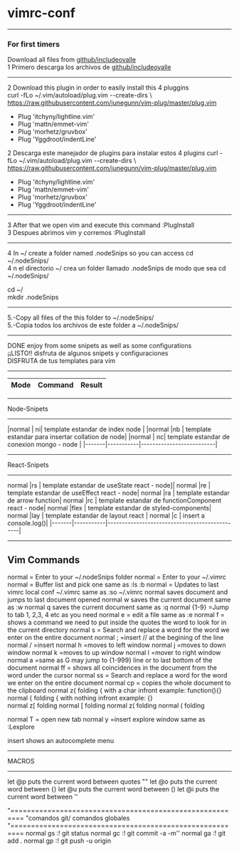 # vimrc-conf<br>
---
### For first timers
 Download all files from [github/includeovalle](https://github.com/includeovalle/vimrc-conf.git) <br>
1 Primero descarga los archivos de [github/includeovalle](https://github.com/includeovalle/vimrc-conf.git)<br>

---

2 Download this plugin in order to easily install this 4 pluggins<br>
  curl -fLo ~/.vim/autoload/plug.vim --create-dirs \ https://raw.githubusercontent.com/junegunn/vim-plug/master/plug.vim <br>

* Plug 'itchyny/lightline.vim'
* Plug 'mattn/emmet-vim'
* Plug 'morhetz/gruvbox'
* Plug 'Yggdroot/indentLine'

2 Descarga  este manejador de plugins para instalar estos 4 plugins
        curl -fLo ~/.vim/autoload/plug.vim --create-dirs \ https://raw.githubusercontent.com/junegunn/vim-plug/master/plug.vim
* Plug 'itchyny/lightline.vim' 
* Plug 'mattn/emmet-vim' 
* Plug 'morhetz/gruvbox' 
* Plug 'Yggdroot/indentLine' 

---

3 After that we open vim and execute this command :PlugInstall<br>
3 Despues abrimos vim y corremos :PlugInstall<br>

---

4 In ~/ create a folder named .nodeSnips so you can access cd ~/.nodeSnips/<br>
4 n el directorio ~/ crea un folder llamado .nodeSnips de modo que sea cd ~/.nodeSnips/<br>

cd ~/<br>
mkdir .nodeSnips<br>

---
5.-Copy all files of the this folder to ~/.nodeSnips/<br>
5.-Copia todos los archivos de este folder a ~/.nodeSnips/<br>

---
DONE enjoy from some snipets as well as some configurations<br>
¡¡LISTO!! disfruta de algunos snipets y configuraciones<br>
DISFRUTA de tus templates para vim <br>

---

|Mode  | Command | Result |
|------|---------|--------|

---
Node-Snipets<br>

---

|normal | <leader>ni| template estandar de index node |
|normal |<leader>nb | template estandar para insertar collation de node|
|normal | <leader>nc| template estandar de conexion mongo - node     |
|-------|-----------|--------------------------|

---
React-Snipets

---

normal  |<leader>rs | template estandar de useState react - node]|
normal  |<leader>re | template estandar de useEffect react - node|
normal  |<leader>ra | template estandar de arrow function|
normal  |<leader>rc | template estandar de functionComponent react - node|
normal  |<leader>flex | template estandar de styled-components|
normal  |<leader>lay | template estandar de layout react |
normal  |<leader>c | insert a console.log()|
|-------|-----------|-----------------------------------------------|

---

Vim Commands
---

normal  <F1> = Enter to your ~/.nodeSnips folder
normal  <F2> = Enter to your ~/.vimrc
normal  <F4> = Buffer list and pick one same as :ls <cr> :b
normal  <F5> = Updates to last vimrc local conf ~/.vimrc  same as :so ~/.vimrc
normal  <leader><Tab> saves document and jumps to last document opened
normal  <leader>w saves the current document same as :w
normal  <leader>q saves the current document same as :q
normal  <leader>{1-9} =Jump to tab 1, 2,3, 4 etc as you need
normal  <leader>e = edit a file same as :e
normal  <leader>f = shows a command we need to put inside the quotes the word to look for in the current directory
normal  <leader>s = Search and replace a word for the word we enter on the entire document
normal  <leader>; =insert // at the begining of the line
normal  <leader>/ =insert <CR>
normal	<leader>h =moves to left window
normal	<leader>j =moves to down window
normal	<leader>k =moves to up window
normal	<leader>l =mover to right window
normal  <leader>a  =same as G may jump to {1-999} line or to last bottom of the document
normal  <leader>ff = shows all coincidences in the document from the word under the cursor 
normal  <leader>ss = Search and replace a word for the word we enter on the entire document
normal  <leader>cp = copies the whole document to the clipboard
normal  <leader>z{ folding { with a char infront example: function(){}	
normal  <leader>{ folding { with nothing infront example: {}	
normal  <leader>z[ folding
normal  <leader>[ folding
normal  <leader>z( folding
normal  <leader>( folding


normal  <shift>T  = open new tab
normal  <control>y =insert explore window same as :Lexplore


insert  <TAB> shows an autocomplete menu
__________________
MACROS
__________________
let @p puts the current word between quotes ""
let @o puts the current word between {}
let @u puts the current word between ()
let @i puts the current word between ''

  
"=========================================================
"comandos git/ comandos globales
"=========================================================
normal <Leader>gs :! git status<CR>
normal <Leader>gc :! git commit -a -m''
normal <Leader>ga :! git add .<CR>
normal <Leader>gp :! git push -u origin<CR>

